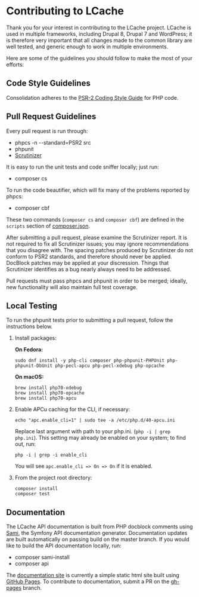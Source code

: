 # Contributing to LCache

Thank you for your interest in contributing to the LCache project.  LCache is used in multiple frameworks, including Drupal 8, Drupal 7 and WordPress; it is therefore very important that all changes made to the common library are well tested, and generic enough to work in multiple environments.

Here are some of the guidelines you should follow to make the most of your efforts:

## Code Style Guidelines

Consolidation adheres to the [PSR-2 Coding Style Guide](http://www.php-fig.org/psr/psr-2/) for PHP code.

## Pull Request Guidelines

Every pull request is run through:

  - phpcs -n --standard=PSR2 src
  - phpunit
  - [Scrutinizer](https://scrutinizer-ci.com/g/lcache/lcache/)
  
It is easy to run the unit tests and code sniffer locally; just run:

  - composer cs

To run the code beautifier, which will fix many of the problems reported by phpcs:

  - composer cbf

These two commands (`composer cs` and `composer cbf`) are defined in the `scripts` section of [composer.json](composer.json).

After submitting a pull request, please examine the Scrutinizer report. It is not required to fix all Scrutinizer issues; you may ignore recommendations that you disagree with. The spacing patches produced by Scrutinizer do not conform to PSR2 standards, and therefore should never be applied. DocBlock patches may be applied at your discression. Things that Scrutinizer identifies as a bug nearly always need to be addressed.

Pull requests must pass phpcs and phpunit in order to be merged; ideally, new functionality will also maintain full test coverage.

## Local Testing

To run the phpunit tests prior to submitting a pull request, follow the instructions below.

 1. Install packages:
 
    **On Fedora:**

    ```
    sudo dnf install -y php-cli composer php-phpunit-PHPUnit php-phpunit-DbUnit php-pecl-apcu php-pecl-xdebug php-opcache
    ```
    
    **On macOS:**
    
    ```
    brew install php70-xdebug 
    brew install php70-opcache
    brew install php70-apcu
    ```

 2. Enable APCu caching for the CLI, if necessary:

    ```
    echo "apc.enable_cli=1" | sudo tee -a /etc/php.d/40-apcu.ini
    ```
    
    Replace last argument with path to your php.ini. (`php -i | grep php.ini`).
    This setting may already be enabled on your system; to find out, run:
    ```
    php -i | grep -i enable_cli
    ```
    You will see `apc.enable_cli => On => On` if it is enabled.

 3. From the project root directory:

    ```
    composer install
    composer test
    ```

## Documentation

The LCache API documentation is built from PHP docblock comments using [Sami](https://github.com/FriendsOfPHP/Sami), the Symfony API documentation generator.  Documentation updates are built automatically on passing build on the master branch. If you would like to build the API documentation locally, run:

 - composer sami-install
 - composer api

The [documentation site](https://lcache.github.io/lcache/) is currently a simple static html site built using [GitHub Pages](https://pages.github.com/). To contribute to documentation, submit a PR on the [gh-pages](https://github.com/lcache/lcache/tree/gh-pages) branch.

